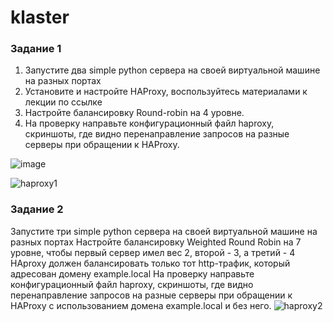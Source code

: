 # klaster

### Задание 1
1. Запустите два simple python сервера на своей виртуальной машине на разных портах
2. Установите и настройте HAProxy, воспользуйтесь материалами к лекции по ссылке
3. Настройте балансировку Round-robin на 4 уровне.
4. На проверку направьте конфигурационный файл haproxy, скриншоты, где видно перенаправление запросов на разные серверы при обращении к HAProxy.
   
![image](https://github.com/AnastasiyaEvsseva/klaster/assets/151757353/6c0776b6-9ee0-499f-a0a6-9c72e3ebfb92)

![haproxy1](https://github.com/AnastasiyaEvsseva/klaster/assets/151757353/1cd89de1-de42-4675-b20c-63b1976958f6)

### Задание 2
Запустите три simple python сервера на своей виртуальной машине на разных портах
Настройте балансировку Weighted Round Robin на 7 уровне, чтобы первый сервер имел вес 2, второй - 3, а третий - 4
HAproxy должен балансировать только тот http-трафик, который адресован домену example.local
На проверку направьте конфигурационный файл haproxy, скриншоты, где видно перенаправление запросов на разные серверы при обращении к HAProxy c использованием домена example.local и без него.
![haproxy2](https://github.com/AnastasiyaEvsseva/klaster/assets/151757353/d54486d7-f4d9-44c0-b9bb-3e41d63531ec)
